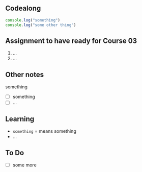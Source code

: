 ## Codealong

```javascript
console.log("something")
console.log("some other thing")
```

## Assignment to have ready for Course 03

1. ...
2. ...

## Other notes

something

- [ ] something
- [ ] ...

## Learning

- `something` = means something
- ...

## To Do

- [ ] some more
